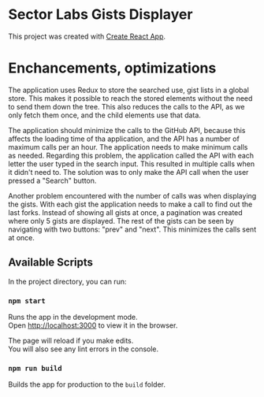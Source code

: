 # Sector Labs Gists Displayer

This project was created with [Create React App](https://github.com/facebook/create-react-app).

# Enchancements, optimizations
The application uses Redux to store the searched use, gist lists in a global store. This makes it possible to reach the stored elements without the need to send them down the tree. This also reduces the calls to the API, as we only fetch them once, and the child elements use that data.


The application should minimize the calls to the GitHub API, because this affects the loading time of tha application, and the API has a number of maximum calls per an hour. The application needs to make minimum calls as needed. Regarding this problem, the application called the API with each letter the user typed in the search input. This resulted in multiple calls when it didn't need to. The solution was to only make the API call when the user pressed a "Search" button.

Another problem encountered with the number of calls was when displaying the gists. With each gist the application needs to make a call to find out the last forks. Instead of showing all gists at once, a pagination was created where only 5 gists are displayed. The rest of the gists can be seen by navigating with two buttons: "prev" and "next". This minimizes the calls sent at once.

## Available Scripts

In the project directory, you can run:

### `npm start`

Runs the app in the development mode.\
Open [http://localhost:3000](http://localhost:3000) to view it in the browser.

The page will reload if you make edits.\
You will also see any lint errors in the console.

### `npm run build`

Builds the app for production to the `build` folder.

